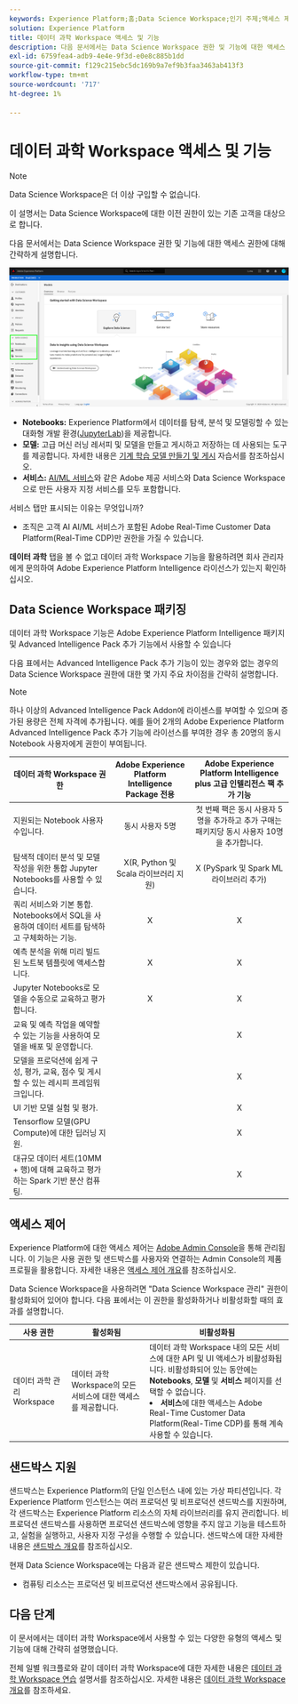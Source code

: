 ```yaml
---
keywords: Experience Platform;홈;Data Science Workspace;인기 주제;액세스 제어;샌드박스;인텔리전스 팩;dsw 기능;dsw 액세스;Adobe Experience Platform 인텔리전스;인텔리전스;aep 인텔리전스 패키지
solution: Experience Platform
title: 데이터 과학 Workspace 액세스 및 기능
description: 다음 문서에서는 Data Science Workspace 권한 및 기능에 대한 액세스 권한에 대해 간략하게 설명합니다.
exl-id: 6759fea4-adb9-4e4e-9f3d-e0e8c885b1dd
source-git-commit: f129c215ebc5dc169b9a7ef9b3faa3463ab413f3
workflow-type: tm+mt
source-wordcount: '717'
ht-degree: 1%

---
```


# 데이터 과학 Workspace 액세스 및 기능

>[!NOTE]
>
>Data Science Workspace은 더 이상 구입할 수 없습니다.
>
>이 설명서는 Data Science Workspace에 대한 이전 권한이 있는 기존 고객을 대상으로 합니다.

다음 문서에서는 Data Science Workspace 권한 및 기능에 대한 액세스 권한에 대해 간략하게 설명합니다.

![DSW 탭](./images/access/platform-tabs.png)

- **Notebooks:** Experience Platform에서 데이터를 탐색, 분석 및 모델링할 수 있는 대화형 개발 환경([JupyterLab](./jupyterlab/overview.md))을 제공합니다.
- **모델:** 고급 머신 러닝 레서피 및 모델을 만들고 게시하고 저장하는 데 사용되는 도구를 제공합니다. 자세한 내용은 [기계 학습 모델 만들기 및 게시](./models-recipes/create-publish-model.md) 자습서를 참조하십시오.
- **서비스:** [AI/ML 서비스](../intelligent-services/home.md)와 같은 Adobe 제공 서비스와 Data Science Workspace으로 만든 사용자 지정 서비스를 모두 포함합니다.

서비스 탭만 표시되는 이유는 무엇입니까?

- 조직은 고객 AI AI/ML 서비스가 포함된 Adobe Real-Time Customer Data Platform(Real-Time CDP)만 권한을 가질 수 있습니다.

**데이터 과학** 탭을 볼 수 없고 데이터 과학 Workspace 기능을 활용하려면 회사 관리자에게 문의하여 Adobe Experience Platform Intelligence 라이선스가 있는지 확인하십시오.

## Data Science Workspace 패키징

데이터 과학 Workspace 기능은 Adobe Experience Platform Intelligence 패키지 및 Advanced Intelligence Pack 추가 기능에서 사용할 수 있습니다

다음 표에서는 Advanced Intelligence Pack 추가 기능이 있는 경우와 없는 경우의 Data Science Workspace 권한에 대한 몇 가지 주요 차이점을 간략히 설명합니다.

>[!NOTE]
>
>하나 이상의 Advanced Intelligence Pack Addon에 라이센스를 부여할 수 있으며 증가된 용량은 전체 자격에 추가됩니다. 예를 들어 2개의 Adobe Experience Platform Advanced Intelligence Pack 추가 기능에 라이선스를 부여한 경우 총 20명의 동시 Notebook 사용자에게 권한이 부여됩니다.

| 데이터 과학 Workspace 권한 | Adobe Experience Platform Intelligence Package 전용 | Adobe Experience Platform Intelligence plus 고급 인텔리전스 팩 추가 기능 |
| --- | :---: | :---: |
| 지원되는 Notebook 사용자 수입니다. | 동시 사용자 5명 | 첫 번째 팩은 동시 사용자 5명을 추가하고 추가 구매는 패키지당 동시 사용자 10명을 추가합니다. |
| 탐색적 데이터 분석 및 모델 작성을 위한 통합 Jupyter Notebooks를 사용할 수 있습니다. | X(R, Python 및 Scala 라이브러리 지원) | X (PySpark 및 Spark ML 라이브러리 추가) |
| 쿼리 서비스와 기본 통합. Notebooks에서 SQL을 사용하여 데이터 세트를 탐색하고 구체화하는 기능. | X | X |
| 예측 분석을 위해 미리 빌드된 노트북 템플릿에 액세스합니다. | X | X |
| Jupyter Notebooks로 모델을 수동으로 교육하고 평가합니다. | X | X |
| 교육 및 예측 작업을 예약할 수 있는 기능을 사용하여 모델을 배포 및 운영합니다. | | X |
| 모델을 프로덕션에 쉽게 구성, 평가, 교육, 점수 및 게시할 수 있는 레시피 프레임워크입니다. |  | X |
| UI 기반 모델 실험 및 평가. | | X |
| Tensorflow 모델(GPU Compute)에 대한 딥러닝 지원. | | X |
| 대규모 데이터 세트(10MM + 행)에 대해 교육하고 평가하는 Spark 기반 분산 컴퓨팅. | | X |

## 액세스 제어

Experience Platform에 대한 액세스 제어는 [Adobe Admin Console](https://adminconsole.adobe.com)을 통해 관리됩니다. 이 기능은 사용 권한 및 샌드박스를 사용자와 연결하는 Admin Console의 제품 프로필을 활용합니다. 자세한 내용은 [액세스 제어 개요](../access-control/home.md)를 참조하십시오.

Data Science Workspace을 사용하려면 &quot;Data Science Workspace 관리&quot; 권한이 활성화되어 있어야 합니다. 다음 표에서는 이 권한을 활성화하거나 비활성화할 때의 효과를 설명합니다.

| 사용 권한 | 활성화됨 | 비활성화됨 |
|---|---|---|
| 데이터 과학 관리 Workspace | 데이터 과학 Workspace의 모든 서비스에 대한 액세스를 제공합니다. | 데이터 과학 Workspace 내의 모든 서비스에 대한 API 및 UI 액세스가 비활성화됩니다. 비활성화되어 있는 동안에는 **Notebooks**, **모델** 및 **서비스** 페이지를 선택할 수 없습니다. <li>**서비스**&#x200B;에 대한 액세스는 Adobe Real-Time Customer Data Platform(Real-Time CDP)를 통해 계속 사용할 수 있습니다.</li> |

## 샌드박스 지원

샌드박스는 Experience Platform의 단일 인스턴스 내에 있는 가상 파티션입니다. 각 Experience Platform 인스턴스는 여러 프로덕션 및 비프로덕션 샌드박스를 지원하며, 각 샌드박스는 Experience Platform 리소스의 자체 라이브러리를 유지 관리합니다. 비프로덕션 샌드박스를 사용하면 프로덕션 샌드박스에 영향을 주지 않고 기능을 테스트하고, 실험을 실행하고, 사용자 지정 구성을 수행할 수 있습니다. 샌드박스에 대한 자세한 내용은 [샌드박스 개요](../sandboxes/home.md)를 참조하십시오.

현재 Data Science Workspace에는 다음과 같은 샌드박스 제한이 있습니다.

- 컴퓨팅 리소스는 프로덕션 및 비프로덕션 샌드박스에서 공유됩니다.

## 다음 단계

이 문서에서는 데이터 과학 Workspace에서 사용할 수 있는 다양한 유형의 액세스 및 기능에 대해 간략히 설명했습니다.

전체 일별 워크플로와 같이 데이터 과학 Workspace에 대한 자세한 내용은 [데이터 과학 Workspace 연습](./walkthrough.md) 설명서를 참조하십시오. 자세한 내용은 [데이터 과학 Workspace 개요](./home.md)를 참조하세요.
